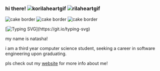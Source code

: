 ### hi there! ![korilaheartgif](https://github.com/FaZeDrug/FaZeDrug/assets/65751667/1bf38f46-8a98-4143-a4c0-491757c9b963) ![rilaheartgif](https://github.com/FaZeDrug/FaZeDrug/assets/65751667/1d5f5141-1089-4fb6-9e47-f802174f42cd)

![cake border](https://github.com/FaZeDrug/FaZeDrug/assets/65751667/baa34f03-4aef-4007-a1db-15d585b55ef6) ![cake border](https://github.com/FaZeDrug/FaZeDrug/assets/65751667/baa34f03-4aef-4007-a1db-15d585b55ef6) ![cake border](https://github.com/FaZeDrug/FaZeDrug/assets/65751667/baa34f03-4aef-4007-a1db-15d585b55ef6)

[![Typing SVG](https://readme-typing-svg.demolab.com?font=Inconsolate&duration=4000&pause=1000&color=FFC7D9&vCenter=true&random=false&width=435&lines=computer+science+!+%F0%90%99%9A+%E2%80%A7%E2%82%8A%CB%9A+%E2%8B%85;aspiring+software+engineer%E2%81%BA%CB%9A%E2%8B%86%EF%BD%A1%C2%B0%E2%9C%A9%E2%82%8A;%E6%84%9B%E4%B9%8B%E6%AC%B2%E5%9F%BA%E7%94%9F%E2%80%A7%E2%82%8A%CB%9A%E2%9D%80%E0%BC%89%E2%80%A7%E2%82%8A%CB%9A.)](https://git.io/typing-svg)

my name is natasha!

i am a third year computer science student, seeking a career in software engineering upon graduating.

pls check out my [website](https://fazedrug.github.io/) for more info about me!

<!--
i have experience in...
javascript
python
java
c
c++
-->

<!--

Image Sources:
+ rilakkuma favicons: https://cutekawaiiresources.wordpress.com/2018/04/17/rilakkuma-bullet-points-favicons/
+ dividers: https://pix5ls.tumblr.com/dividers

Icon Sources:
+ diff skills: https://skillicons.dev/ (found on ouckah's github!)

Other stuff
+ stole the typing svg from nishant balaji https://github.com/DenverCoder1/readme-typing-svg
+ middle centered typing svg but this is kinda shit
[![Typing SVG](https://readme-typing-svg.demolab.com?font=Inconsolate&duration=4000&pause=1000&color=FFC7D9&center=true&vCenter=true&random=false&width=435&lines=computer+science+!+%F0%90%99%9A+%E2%80%A7%E2%82%8A%CB%9A+%E2%8B%85;aspiring+software+engineer%E2%81%BA%CB%9A%E2%8B%86%EF%BD%A1%C2%B0%E2%9C%A9%E2%82%8A;%E6%84%9B%E4%B9%8B%E6%AC%B2%E5%9F%BA%E7%94%9F%E2%80%A7%E2%82%8A%CB%9A%E2%9D%80%E0%BC%89%E2%80%A7%E2%82%8A%CB%9A.)](https://git.io/typing-svg)

**FaZeDrug/FaZeDrug** is a ✨ _special_ ✨ repository because its `README.md` (this file) appears on your GitHub profile.

Here are some ideas to get you started:

- 🔭 I’m currently working on ...
- 🌱 I’m currently learning ...
- 👯 I’m looking to collaborate on ...
- 🤔 I’m looking for help with ...
- 💬 Ask me about ...
- 📫 How to reach me: ...
- 😄 Pronouns: ...
- ⚡ Fun fact: ...
-->
